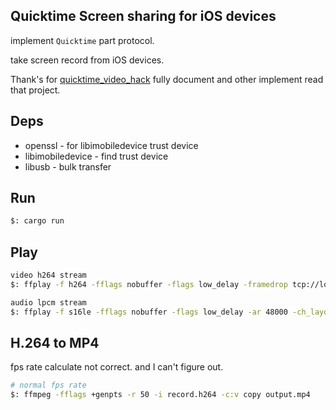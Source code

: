 ## Quicktime Screen sharing for iOS devices

implement `Quicktime` part protocol.

take screen record from iOS devices.

Thank's for [quicktime_video_hack](https://github.com/danielpaulus/quicktime_video_hack) fully document and other implement read that project.

## Deps

* openssl - for libimobiledevice trust device
* libimobiledevice - find trust device
* libusb - bulk transfer

## Run

```bash
$: cargo run
```

## Play
  
```bash
video h264 stream
$: ffplay -f h264 -fflags nobuffer -flags low_delay -framedrop tcp://localhost:12345

audio lpcm stream
$: ffplay -f s16le -fflags nobuffer -flags low_delay -ar 48000 -ch_layout 2 tcp://localhost:12346
```

## H.264 to MP4

fps rate calculate not correct. and I can't figure out.

```bash
# normal fps rate
$: ffmpeg -fflags +genpts -r 50 -i record.h264 -c:v copy output.mp4
```

